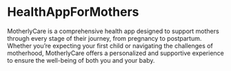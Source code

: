 # HealthAppForMothers
MotherlyCare is a comprehensive health app designed to support mothers through every stage of their journey, from pregnancy to postpartum. Whether you’re expecting your first child or navigating the challenges of motherhood, MotherlyCare offers a personalized and supportive experience to ensure the well-being of both you and your baby.
